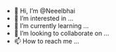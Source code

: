 - 👋 Hi, I’m @Neeelbhai
- 👀 I’m interested in ...
- 🌱 I’m currently learning ...
- 💞️ I’m looking to collaborate on ...
- 📫 How to reach me ...

<!---
Neeelbhai/Neeelbhai is a ✨ special ✨ repository because its `README.md` (this file) appears on your GitHub profile.
You can click the Preview link to take a look at your changes.
--->
